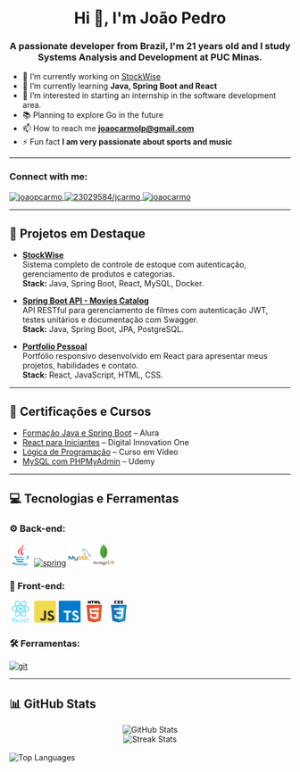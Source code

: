 <h1 align="center">Hi 👋, I'm João Pedro</h1>
<h3 align="center">A passionate developer from Brazil, I'm 21 years old and I study Systems Analysis and Development at PUC Minas.</h3>

- 🔭 I’m currently working on [StockWise](https://github.com/joaopcarmo/StockWise)  
- 🌱 I’m currently learning **Java, Spring Boot and React**  
- 👀 I’m interested in starting an internship in the software development area.  
- 📚 Planning to explore Go in the future  
- 📫 How to reach me **joaocarmolp@gmail.com**  
- ⚡ Fun fact **I am very passionate about sports and music**

---

<h3 align="left">Connect with me:</h3>
<p align="left">
<a href="https://linkedin.com/in/joaopcarmo" target="blank">
  <img align="center" src="https://raw.githubusercontent.com/rahuldkjain/github-profile-readme-generator/master/src/images/icons/Social/linked-in-alt.svg" alt="joaopcarmo" height="30" width="40" />
</a>
<a href="https://stackoverflow.com/users/23029584/jcarmo" target="blank">
  <img align="center" src="https://raw.githubusercontent.com/rahuldkjain/github-profile-readme-generator/master/src/images/icons/Social/stack-overflow.svg" alt="23029584/jcarmo" height="30" width="40" />
</a>
<a href="https://www.leetcode.com/joaocarmo" target="blank">
  <img align="center" src="https://raw.githubusercontent.com/rahuldkjain/github-profile-readme-generator/master/src/images/icons/Social/leet-code.svg" alt="joaocarmo" height="30" width="40" />
</a>
</p>

---

## 🚀 Projetos em Destaque

- [**StockWise**](https://github.com/joaopcarmo/StockWise)  
  Sistema completo de controle de estoque com autenticação, gerenciamento de produtos e categorias.  
  **Stack:** Java, Spring Boot, React, MySQL, Docker.

- [**Spring Boot API - Movies Catalog**](https://github.com/joaopcarmo/springboot-api-movies-catalog)  
  API RESTful para gerenciamento de filmes com autenticação JWT, testes unitários e documentação com Swagger.  
  **Stack:** Java, Spring Boot, JPA, PostgreSQL.

- [**Portfolio Pessoal**](https://github.com/joaopcarmo/portfolio)  
  Portfólio responsivo desenvolvido em React para apresentar meus projetos, habilidades e contato.  
  **Stack:** React, JavaScript, HTML, CSS.

---

## 🧠 Certificações e Cursos

- [Formação Java e Spring Boot](https://cursos.alura.com.br/) – Alura  
- [React para Iniciantes](https://www.dio.me/) – Digital Innovation One  
- [Lógica de Programação](https://www.cursoemvideo.com/) – Curso em Vídeo  
- [MySQL com PHPMyAdmin](https://www.udemy.com/) – Udemy  

---

## 💻 Tecnologias e Ferramentas

### ⚙️ Back-end:
<p align="left">
  <a href="https://www.java.com" target="_blank"><img src="https://raw.githubusercontent.com/devicons/devicon/master/icons/java/java-original.svg" alt="java" width="40" height="40"/></a>
  <a href="https://spring.io/" target="_blank"><img src="https://www.vectorlogo.zone/logos/springio/springio-icon.svg" alt="spring" width="40" height="40"/></a>
  <a href="https://www.mysql.com/" target="_blank"><img src="https://raw.githubusercontent.com/devicons/devicon/master/icons/mysql/mysql-original-wordmark.svg" alt="mysql" width="40" height="40"/></a>
  <a href="https://www.mongodb.com/" target="_blank"><img src="https://raw.githubusercontent.com/devicons/devicon/master/icons/mongodb/mongodb-original-wordmark.svg" alt="mongodb" width="40" height="40"/></a>
</p>

### 🎨 Front-end:
<p align="left">
  <a href="https://reactjs.org/" target="_blank"><img src="https://raw.githubusercontent.com/devicons/devicon/master/icons/react/react-original-wordmark.svg" alt="react" width="40" height="40"/></a>
  <a href="https://developer.mozilla.org/en-US/docs/Web/JavaScript" target="_blank"><img src="https://raw.githubusercontent.com/devicons/devicon/master/icons/javascript/javascript-original.svg" alt="javascript" width="40" height="40"/></a>
  <a href="https://www.typescriptlang.org/" target="_blank"><img src="https://raw.githubusercontent.com/devicons/devicon/master/icons/typescript/typescript-original.svg" alt="typescript" width="40" height="40"/></a>
  <a href="https://www.w3.org/html/" target="_blank"><img src="https://raw.githubusercontent.com/devicons/devicon/master/icons/html5/html5-original-wordmark.svg" alt="html5" width="40" height="40"/></a>
  <a href="https://www.w3schools.com/css/" target="_blank"><img src="https://raw.githubusercontent.com/devicons/devicon/master/icons/css3/css3-original-wordmark.svg" alt="css3" width="40" height="40"/></a>
</p>

### 🛠️ Ferramentas:
<p align="left">
  <a href="https://git-scm.com/" target="_blank"><img src="https://www.vectorlogo.zone/logos/git-scm/git-scm-icon.svg" alt="git" width="40" height="40"/></a>
</p>

---

## 📊 GitHub Stats

<p align="center">
  <img src="https://github-readme-stats.vercel.app/api?username=joaopcarmo&show_icons=true&theme=default" alt="GitHub Stats"/>
  <br/>
  <img src="https://github-readme-streak-stats.herokuapp.com/?user=joaopcarmo" alt="Streak Stats"/>
</p>

<p><img align="center" src="https://github-readme-stats.vercel.app/api/top-langs?username=joaopcarmo&show_icons=true&locale=en&layout=compact" alt="Top Languages" /></p>
